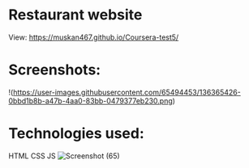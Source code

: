# Restaurant website
View:
https://muskan467.github.io/Coursera-test5/
# Screenshots:
!(https://user-images.githubusercontent.com/65494453/136365426-0bbd1b8b-a47b-4aa0-83bb-0479377eb230.png)
# Technologies used:
HTML
CSS
JS
![Screenshot (65)](https://user-images.githubusercontent.com/65494453/136366284-943a90a9-6eb4-4d4f-b006-9b7bb090d5a2.png)
